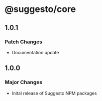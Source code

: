 # @suggesto/core

## 1.0.1

### Patch Changes

- Documentation update

## 1.0.0

### Major Changes

- Inital release of Suggesto NPM packages
